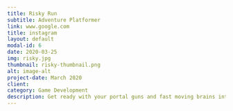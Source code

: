 ```yaml
---
title: Risky Run
subtitle: Adventure Platformer
link: www.google.com
title: instagram
layout: default
modal-id: 6
date: 2020-03-25
img: risky.jpg
thumbnail: risky-thumbnail.png
alt: image-alt
project-date: March 2020
client: 
category: Game Development
description: Get ready with your portal guns and fast moving brains into the unknown in and as Rick and save Morty from the deadly aliens who are onto conspiring a bigger plot ahead.
---
```

